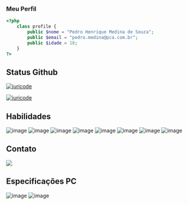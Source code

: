 ### Meu Perfil 

```php
<?php
    class profile {
        public $nome = "Pedro Henrique Medina de Souza";
        public $email = "pedro.medina@pca.com.br";
        public $idade = 18;
    }
?>
```

## **Status Github**
[![iuricode](https://github-readme-stats.vercel.app/api?username=Lif0x&theme=tokyonight)](https://github.com/anuraghazra/github-readme-stats)

[![iuricode](https://github-readme-stats.vercel.app/api/top-langs/?username=Lif0x&hide=html&layout=compact&theme=tokyonight)](https://github.com/anuraghazra/github-readme-stats)

## **Habilidades**
![image](https://img.shields.io/badge/HTML5-E34F26?style=for-the-badge&logo=html5&logoColor=white)
![image](https://img.shields.io/badge/CSS3-1572B6?style=for-the-badge&logo=css3&logoColor=white)
![image](https://img.shields.io/badge/JavaScript-F7DF1E?style=for-the-badge&logo=javascript&logoColor=black)
![image](https://img.shields.io/badge/Python-14354C?style=for-the-badge&logo=python&logoColor=white)
![image](https://img.shields.io/badge/PHP-777BB4?style=for-the-badge&logo=php&logoColor=white)
![image](https://img.shields.io/badge/MySQL-00000F?style=for-the-badge&logo=mysql&logoColor=white)
![image](https://img.shields.io/badge/.NET-5C2D91?style=for-the-badge&logo=.net&logoColor=white)
![image](https://img.shields.io/badge/C%23-239120?style=for-the-badge&logo=c-sharp&logoColor=white)

## **Contato**
<a href="https://www.linkedin.com/in/pedro-medina-01027822a/">
  <img src="https://img.shields.io/badge/LinkedIn-0077B5?style=for-the-badge&logo=linkedin&logoColor=white" />
</a>

## **Especificações PC**
![image](https://img.shields.io/badge/AMD-Ryzen_5_5600G-ED1C24?style=for-the-badge&logo=amd&logoColor=white)
![image](https://img.shields.io/badge/AMD-Radeon(TM)_Graphics-ED1C24?style=for-the-badge&logo=amd&logoColor=white)